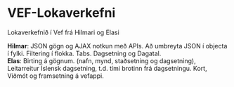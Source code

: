 # VEF-Lokaverkefni
Lokaverkefnið í Vef frá Hilmari og Elasi

<strong>Hilmar</strong>:
JSON gögn og AJAX notkun með APIs.
Að umbreyta JSON í objecta í fylki.
Filtering í flokka. Tabs. Dagsetning og Dagatal.
<br>
<strong>Elas</strong>:
Birting á gögnum. (nafn, mynd, staðsetning og dagsetning),
Leitarreitur Íslensk dagsetning, t.d. tími brotinn frá dagsetningu.
Kort,
Viðmót og framsetning á vefappi.

